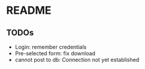 # README

## TODOs
- Login: remember credentials
- Pre-selected form: fix download
- cannot post to db: Connection not yet established